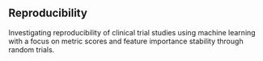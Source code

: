 ## Reproducibility

Investigating reproducibility of clinical trial studies using machine learning with a focus on metric scores and feature importance stability through random trials.
